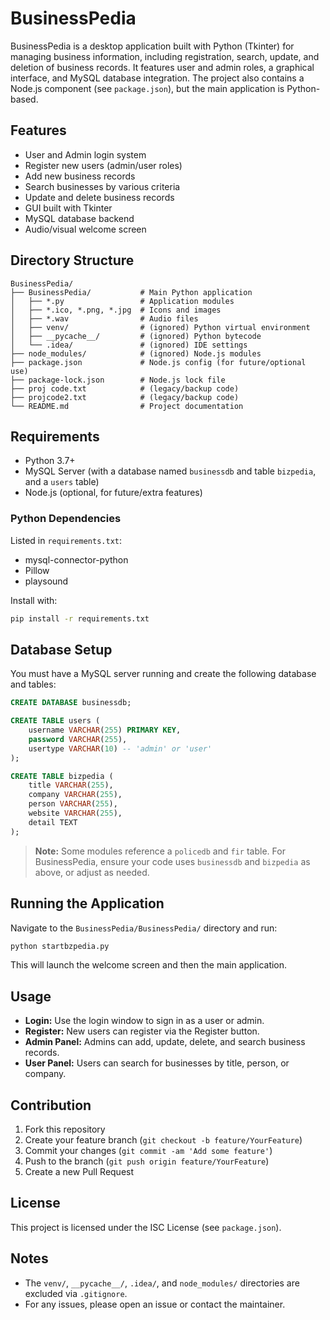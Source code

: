 # BusinessPedia

BusinessPedia is a desktop application built with Python (Tkinter) for managing business information, including registration, search, update, and deletion of business records. It features user and admin roles, a graphical interface, and MySQL database integration. The project also contains a Node.js component (see `package.json`), but the main application is Python-based.

## Features
- User and Admin login system
- Register new users (admin/user roles)
- Add new business records
- Search businesses by various criteria
- Update and delete business records
- GUI built with Tkinter
- MySQL database backend
- Audio/visual welcome screen

## Directory Structure
```
BusinessPedia/
├── BusinessPedia/           # Main Python application
│   ├── *.py                 # Application modules
│   ├── *.ico, *.png, *.jpg  # Icons and images
│   ├── *.wav                # Audio files
│   ├── venv/                # (ignored) Python virtual environment
│   ├── __pycache__/         # (ignored) Python bytecode
│   └── .idea/               # (ignored) IDE settings
├── node_modules/            # (ignored) Node.js modules
├── package.json             # Node.js config (for future/optional use)
├── package-lock.json        # Node.js lock file
├── proj code.txt            # (legacy/backup code)
├── projcode2.txt            # (legacy/backup code)
└── README.md                # Project documentation
```

## Requirements
- Python 3.7+
- MySQL Server (with a database named `businessdb` and table `bizpedia`, and a `users` table)
- Node.js (optional, for future/extra features)

### Python Dependencies
Listed in `requirements.txt`:
- mysql-connector-python
- Pillow
- playsound

Install with:
```bash
pip install -r requirements.txt
```

## Database Setup
You must have a MySQL server running and create the following database and tables:

```sql
CREATE DATABASE businessdb;

CREATE TABLE users (
    username VARCHAR(255) PRIMARY KEY,
    password VARCHAR(255),
    usertype VARCHAR(10) -- 'admin' or 'user'
);

CREATE TABLE bizpedia (
    title VARCHAR(255),
    company VARCHAR(255),
    person VARCHAR(255),
    website VARCHAR(255),
    detail TEXT
);
```

> **Note:** Some modules reference a `policedb` and `fir` table. For BusinessPedia, ensure your code uses `businessdb` and `bizpedia` as above, or adjust as needed.

## Running the Application
Navigate to the `BusinessPedia/BusinessPedia/` directory and run:

```bash
python startbzpedia.py
```

This will launch the welcome screen and then the main application.

## Usage
- **Login:** Use the login window to sign in as a user or admin.
- **Register:** New users can register via the Register button.
- **Admin Panel:** Admins can add, update, delete, and search business records.
- **User Panel:** Users can search for businesses by title, person, or company.

## Contribution
1. Fork this repository
2. Create your feature branch (`git checkout -b feature/YourFeature`)
3. Commit your changes (`git commit -am 'Add some feature'`)
4. Push to the branch (`git push origin feature/YourFeature`)
5. Create a new Pull Request

## License
This project is licensed under the ISC License (see `package.json`).

## Notes
- The `venv/`, `__pycache__/`, `.idea/`, and `node_modules/` directories are excluded via `.gitignore`.
- For any issues, please open an issue or contact the maintainer. 